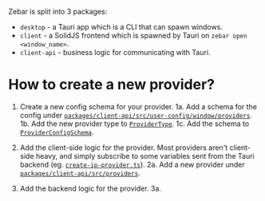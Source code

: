 Zebar is split into 3 packages:

- `desktop` - a Tauri app which is a CLI that can spawn windows.
- `client` - a SolidJS frontend which is spawned by Tauri on `zebar open <window_name>`.
- `client-api` - business logic for communicating with Tauri.

# How to create a new provider?

1. Create a new config schema for your provider.
   1a. Add a schema for the config under [`packages/client-api/src/user-config/window/providers`](https://github.com/glazerdesktop/zebar/tree/main/packages/client-api/src/user-config/window/providers).
   1b. Add the new provider type to [`ProviderType`](https://github.com/glazerdesktop/zebar/blob/main/packages/client-api/src/user-config/window/provider-type.model.ts).
   1c. Add the schema to [`ProviderConfigSchema`](https://github.com/glazerdesktop/zebar/blob/main/packages/client-api/src/user-config/window/provider-config.model.ts).

2. Add the client-side logic for the provider. Most providers aren't client-side heavy, and simply subscribe to some variables sent from the Tauri backend (eg. [`create-ip-provider.ts`](https://github.com/glazerdesktop/zebar/tree/main/packages/client-api/src/providers/ip/create-ip-provider.ts)).
   2a. Add a new provider under [`packages/client-api/src/providers`](https://github.com/glazerdesktop/zebar/tree/main/packages/client-api/src/providers).

3. Add the backend logic for the provider.
   3a.
